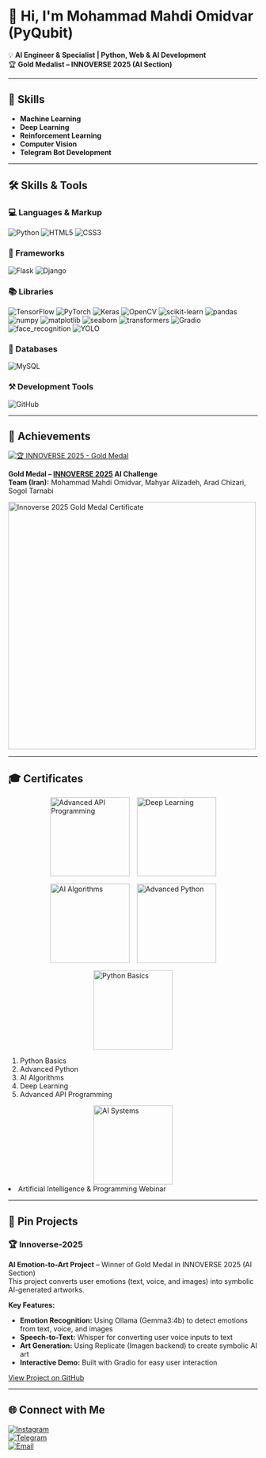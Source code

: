 # 👋 Hi, I'm Mohammad Mahdi Omidvar (PyQubit)

💡 **AI Engineer & Specialist | Python, Web & AI Development**  
🏆 **Gold Medalist – INNOVERSE 2025 (AI Section)**

---

## 🔑 Skills

- **Machine Learning**  
- **Deep Learning**  
- **Reinforcement Learning**  
- **Computer Vision**  
- **Telegram Bot Development**  

---

## 🛠️ Skills & Tools

### 💻 Languages & Markup
![Python](https://img.shields.io/badge/Python-3776AB?logo=python&logoColor=white&style=for-the-badge&logoWidth=60)
![HTML5](https://img.shields.io/badge/HTML5-E34F26?logo=html5&logoColor=white&style=for-the-badge&logoWidth=60)
![CSS3](https://img.shields.io/badge/CSS3-1572B6?logo=css3&logoColor=white&style=for-the-badge&logoWidth=60)

### 🚀 Frameworks
![Flask](https://img.shields.io/badge/Flask-000000?logo=flask&logoColor=white&style=for-the-badge&logoWidth=60)
![Django](https://img.shields.io/badge/Django-092E20?logo=django&logoColor=white&style=for-the-badge&logoWidth=60)

### 📚 Libraries
![TensorFlow](https://img.shields.io/badge/TensorFlow-FF6F00?logo=tensorflow&logoColor=white&style=for-the-badge&logoWidth=60)
![PyTorch](https://img.shields.io/badge/PyTorch-EE4C2C?logo=pytorch&logoColor=white&style=for-the-badge&logoWidth=60)
![Keras](https://img.shields.io/badge/Keras-D00000?logo=keras&logoColor=white&style=for-the-badge&logoWidth=60)
![OpenCV](https://img.shields.io/badge/OpenCV-2D2D2D?logo=opencv&logoColor=white&style=for-the-badge&logoWidth=60)
![scikit-learn](https://img.shields.io/badge/scikit--learn-F7931E?logo=scikit-learn&logoColor=white&style=for-the-badge&logoWidth=60)
![pandas](https://img.shields.io/badge/pandas-150458?logo=pandas&logoColor=white&style=for-the-badge&logoWidth=60)
![numpy](https://img.shields.io/badge/numpy-013243?logo=numpy&logoColor=white&style=for-the-badge&logoWidth=60)
![matplotlib](https://img.shields.io/badge/matplotlib-11557C?logo=matplotlib&logoColor=white&style=for-the-badge&logoWidth=60)
![seaborn](https://img.shields.io/badge/seaborn-4C72B0?logo=seaborn&logoColor=white&style=for-the-badge&logoWidth=60)
![transformers](https://img.shields.io/badge/transformers-FF6B6B?logo=huggingface&logoColor=white&style=for-the-badge&logoWidth=60)
![Gradio](https://img.shields.io/badge/Gradio-1E1E1E?logo=gradio&logoColor=white&style=for-the-badge&logoWidth=60)
![face_recognition](https://img.shields.io/badge/face_recognition-FFD700?logo=python&logoColor=white&style=for-the-badge&logoWidth=60)
![YOLO](https://img.shields.io/badge/YOLO-FF4500?logo=python&logoColor=white&style=for-the-badge&logoWidth=60)

### 💾 Databases
![MySQL](https://img.shields.io/badge/MySQL-4479A1?logo=mysql&logoColor=white&style=for-the-badge&logoWidth=60)

### ⚒️ Development Tools
![GitHub](https://img.shields.io/badge/GitHub-181717?logo=github&logoColor=white&style=for-the-badge&logoWidth=60)

---

## 🌟 Achievements

[![🏆 INNOVERSE 2025 - Gold Medal](https://img.shields.io/badge/🏆%20INNOVERSE%202025-Gold%20Medal-%23FFD700?style=for-the-badge&logo=award&logoColor=white)](https://innoverse.world/innoverse%202025%20challenges%20result.pdf)

**Gold Medal – [INNOVERSE 2025](https://innoverse.world/)  AI Challenge**  
**Team (Iran):** Mohammad Mahdi Omidvar, Mahyar Alizadeh, Arad Chizari, Sogol Tarnabi  

<img src="assets/IMG_20250906_201329_348.jpg" alt="Innoverse 2025 Gold Medal Certificate" width="500"/>

---

## 🎓 Certificates

<div style="display: flex; gap: 15px; justify-content: center; flex-wrap: wrap;">
  <img src="https://aiolearn.app/cs/final/6e6972639875020.jpg" alt="Advanced API Programming" width="160"/>
  <img src="https://aiolearn.app/cs/final/06aa55639875021.jpg" alt="Deep Learning" width="160"/>
  <img src="https://aiolearn.app/cs/final/9ab444639875024.jpg" alt="AI Algorithms" width="160"/>
  <img src="https://aiolearn.app/cs/final/abc646639875026.jpg" alt="Advanced Python" width="160"/>
  <img src="https://aiolearn.app/cs/final/75c456639875029.jpg" alt="Python Basics" width="160"/>
</div>

<ol>
  <li>Python Basics</li>
  <li>Advanced Python</li>
  <li>AI Algorithms</li>
  <li>Deep Learning</li>
  <li>Advanced API Programming</li>
</ol>


<div style="display: flex; gap: 15px; justify-content: center; flex-wrap: wrap;">
    <img src="https://aiolearn.app/cs/w/e4b90e403276800.jpg" alt="AI Systems" width="160"/>
</div>


<o1>
<li>Artificial Intelligence & Programming Webinar</li>
</o1>

---

## 📌 Pin Projects

### 🏆 Innoverse-2025

**AI Emotion-to-Art Project** – Winner of Gold Medal in INNOVERSE 2025 (AI Section)  
This project converts user emotions (text, voice, and images) into symbolic AI-generated artworks.

**Key Features:**
- **Emotion Recognition:** Using Ollama (Gemma3:4b) to detect emotions from text, voice, and images  
- **Speech-to-Text:** Whisper for converting user voice inputs to text  
- **Art Generation:** Using Replicate (Imagen backend) to create symbolic AI art  
- **Interactive Demo:** Built with Gradio for easy user interaction  

[View Project on GitHub](https://github.com/PyQubit/Innoverse-2025)

---

## 🌐 Connect with Me

[![Instagram](https://img.shields.io/badge/Instagram-E4405F?logo=instagram&logoColor=white&style=for-the-badge&logoWidth=60)](https://instagram.com/PyQubit)  
[![Telegram](https://img.shields.io/badge/Telegram-26A5E4?logo=telegram&logoColor=white&style=for-the-badge&logoWidth=60)](https://t.me/PyQubit)  
[![Email](https://img.shields.io/badge/Email-D14836?logo=gmail&logoColor=white&style=for-the-badge&logoWidth=60)](mailto:pyqubit@gmail.com)  

